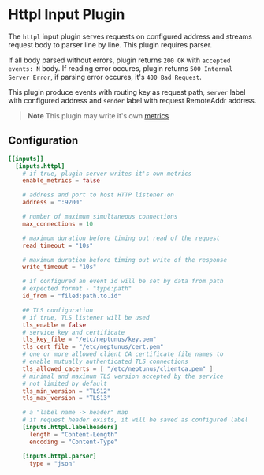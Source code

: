 # Httpl Input Plugin

The `httpl` input plugin serves requests on configured address and streams request body to parser line by line. This plugin requires parser.

If all body parsed without errors, plugin returns `200 OK` with `accepted events: N` body. If reading error occures, plugin returns `500 Internal Server Error`, if parsing error occures, it's `400 Bad Request`.

This plugin produce events with routing key as request path, `server` label with configured address and `sender` label with request RemoteAddr address.

> **Note**
> This plugin may write it's own [metrics](../../../docs/METRICS.md#http-server)

## Configuration
```toml
[[inputs]]
  [inputs.httpl]
    # if true, plugin server writes it's own metrics
    enable_metrics = false

    # address and port to host HTTP listener on
    address = ":9200"

    # number of maximum simultaneous connections
    max_connections = 10

    # maximum duration before timing out read of the request
    read_timeout = "10s"

    # maximum duration before timing out write of the response
    write_timeout = "10s"

    # if configured an event id will be set by data from path
    # expected format - "type:path"
    id_from = "filed:path.to.id"

    ## TLS configuration
    # if true, TLS listener will be used
    tls_enable = false
    # service key and certificate
    tls_key_file = "/etc/neptunus/key.pem"
    tls_cert_file = "/etc/neptunus/cert.pem"
    # one or more allowed client CA certificate file names to
    # enable mutually authenticated TLS connections
    tls_allowed_cacerts = [ "/etc/neptunus/clientca.pem" ]
    # minimal and maximum TLS version accepted by the service
    # not limited by default
    tls_min_version = "TLS12"
    tls_max_version = "TLS13"

    # a "label name -> header" map
    # if request header exists, it will be saved as configured label
    [inputs.httpl.labelheaders]
      length = "Content-Length"
      encoding = "Content-Type"

    [inputs.httpl.parser]
      type = "json"
```

